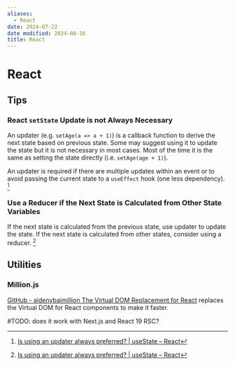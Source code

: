 ```yaml
---
aliases:
  - React
date: 2024-07-22
date modified: 2024-08-16
title: React
---
```


# React

## Tips

### React `setState` Update is not Always Necessary

An updater (e.g. `setAge(a => a + 1)`) is a callback function to derive the next state based on previous state. Some may suggest using it to update the state but it is not necessary in most cases. Most of the time it is the same as setting the state directly (i.e. `setAge(age + 1)`).

An updater is required if there are multiple updates within an event or to avoid passing the current state to a `useEffect` hook (one less dependency). [^1]

### Use a Reducer if the Next State is Calculated from Other State Variables

If the next state is calculated from the previous state, use updater to update the state. If the next state is calculated from other states, consider using a reducer. [^1]

## Utilities

### Million.js

[GitHub - aidenybaimillion The Virtual DOM Replacement for React](https://github.com/aidenybai/million) replaces the Virtual DOM for React components to make it faster.

#TODO: does it work with Next.js and React 19 RSC?

[^1]: [Is using an updater always preferred? | useState – React](https://react.dev/reference/react/useState#is-using-an-updater-always-preferred)
